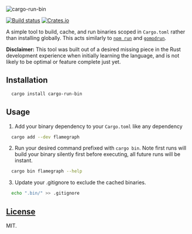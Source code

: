 ![cargo-run-bin](https://i.imgur.com/0XAUMLa.jpg)

[![Build status](https://github.com/dustinblackman/cargo-run-bun/workflows/ci/badge.svg)](https://github.com/dustinblackman/cargo-run-bun/actions)
[![Crates.io](https://img.shields.io/crates/v/cargo-run-bin.svg)](https://crates.io/crates/cargo-run-bin)

A simple tool to build, cache, and run binaries scoped in `Cargo.toml` rather than installing globally. This acts similarly to [`npm run`](https://docs.npmjs.com/cli/v7/commands/npm-run-script) and [`gomodrun`](https://github.com/dustinblackman/gomodrun).

__Disclaimer:__ This tool was built out of a desired missing piece in the Rust development experience when initially learning the language, and is not likely to be optimal or feature complete just yet.

## Installation

```sh
  cargo install cargo-run-bin
```

## Usage

1. Add your binary dependency to your `Cargo.toml` like any dependency

```sh
  cargo add --dev flamegraph
```

2. Run your desired command prefixed with `cargo bin`. Note first runs will build your binary silently first before executing, all future runs will be instant.

```sh
  cargo bin flamegraph --help
```

3. Update your .gitignore to exclude the cached binaries.

```sh
  echo ".bin/" >> .gitignore
```

## [License](./LICENSE)

MIT.
